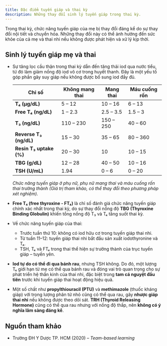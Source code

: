 ```yaml
---
title: Đặc điểm tuyến giáp và thai kỳ
description: Những thay đổi sinh lý tuyến giáp trong thai kỳ.
---
```


Trong thai kỳ, chức năng tuyến giáp của mẹ bị thay đổi đáng kể do sự thay đổi nội tiết và chuyển hóa. Những thay đổi này có thể ảnh hưởng đến sức khỏe của cả mẹ và thai nhi nếu không được phát hiện và xử lý kịp thời.

## Sinh lý tuyến giáp mẹ và thai

- Sự tăng lọc cầu thận trong thai kỳ dẫn đến tăng thải iod qua nước tiểu, từ đó làm giảm nồng độ iod vô cơ trong huyết thanh. Đây là một yếu tố góp phần gây suy giáp nếu không được bổ sung iod đầy đủ.

  | Chỉ số                  | Không mang thai | Mang thai | Máu cuống rốn |
  | ----------------------- | --------------- | --------- | ------------- |
  | **T₄ (µg/dL)**          | 5 – 12          | 10 – 16   | 6 – 13        |
  | **Free T₄ (ng/dL)**     | 1 – 2.3         | 2.5 – 3.5 | 1.5 – 3       |
  | **T₃ (ng/dL)**          | 110 – 230       | 150 – 250 | 40 – 60       |
  | **Reverse T₃ (ng/dL)**  | 15 – 30         | 35 – 65   | 80 – 360      |
  | **Resin T₃ uptake (%)** | 20 – 30         | 10        | 10 – 15       |
  | **TBG (g/dL)**          | 12 – 28         | 40 – 50   | 10 – 16       |
  | **TSH (U/mL)**          | 1.94            | 0 – 6     | 0 – 20        |

  _Chức năng tuyến giáp ở phụ nữ, phụ nữ mang thai và máu cuống rốn thai trưởng thành (Giá trị tham khảo, có thể thay đổi theo phương pháp xét nghiệm)._

- **Free T₄ (free thyroxine - FT₄)** là chỉ số đánh giá chức năng tuyến giáp chính xác nhất trong thai kỳ, do sự thay đổi nồng độ **TBG (Thyroxine Binding Globulin)** khiến tổng nồng độ T₃ và T₄ tăng suốt thai kỳ.

- Về chức năng tuyến giáp của thai:

  - Trước tuần thứ 10: không có iod hữu cơ trong tuyến giáp thai nhi.
  - Từ tuần 11–12: tuyến giáp thai nhi bắt đầu sản xuất iodothyronine và T₄.
  - TSH, T₄ và FT₄ trong thai thể hiện sự trưởng thành của trục tuyến giáp – tuyến yên.

- **Iod tự do có thể đi qua bánh rau**, nhưng TSH không. Do đó, một lượng T₄ giới hạn từ mẹ có thể qua bánh rau và đóng vai trò quan trọng cho sự phát triển hệ thần kinh của thai nhi, đặc biệt trong **tam cá nguyệt đầu tiên** trước khi tuyến giáp thai hoạt động hiệu quả.

- Một số chất như **propylthiouracil (PTU)** và **methimazole** (thuốc kháng giáp) với trọng lượng phân tử nhỏ cũng có thể qua rau, gây **nhược giáp thai nhi** nếu không được theo dõi sát. **TRH (Thyroid Releasing Hormone)** cũng có thể qua rau nhưng với nồng độ thấp, nên **không có ý nghĩa lâm sàng đáng kể**.

## Nguồn tham khảo

- Trường ĐH Y Dược TP. HCM (2020) – _Team-based learning_
